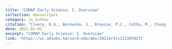 ```yaml
---
title: "COMAP Early Science: I. Overview"
collection: manuscripts
category: co_author
citation: "Cleary, K.A., Borowska, J., Breysse, P.C., Catha, M., Chung, D.T., Church, S.E., Dickinson, C., Eriksen, H.K., Foss, M.K., Ott Gundersen, J., Harper, S.E., Harris, A.I., Hobbs, R., H\\ravard, Ihle, T., Kim, J., Kocz, J., Lamb, J.W., Lunde, J.G.S., Padmanabhan, H., Pearson, T.J., Philip, L., Powell, T.W., Rasmussen, M., Readhead, A.C.S., Rennie, T.J., Silva, M.B., Stutzer, N., Uzgil, B.D., Watts, D.J., Kathrine Wehus, I., Woody, D.P., Basoalto, L., Bond, J.R., Dunne, D.A., Gaier, T., Hensley, B., Keating, L.C., Lawrence, C.R., Murray, N., Reeves, R., Viero, M.P., & Wechsler, R. (2021). <i>arXiv e-prints</i> arXiv:2111.05927."
date: 2021-01-01
excerpt: "COMAP Early Science: I. Overview"
link: 'https://ui.adsabs.harvard.edu/abs/2021arXiv211105927C'
---
```

